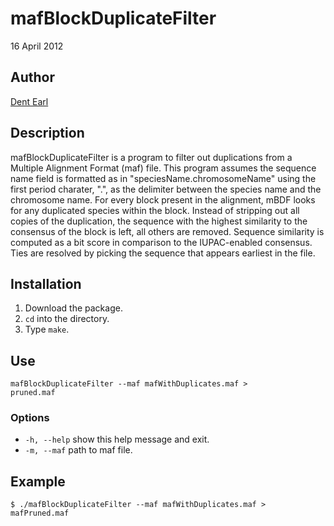 # mafBlockDuplicateFilter

16 April 2012

## Author
[Dent Earl](http://github.com/dentearl/)

## Description
mafBlockDuplicateFilter is a program to filter out duplications from a Multiple Alignment Format (maf) file. This program assumes the sequence name field is formatted as in "speciesName.chromosomeName" using the first period charater, ".", as the delimiter between the species name and the chromosome name. For every block present in the alignment, mBDF looks for any duplicated species within the block. Instead of stripping out all copies of the duplication, the sequence with the highest similarity to the consensus of the block is left, all others are removed. Sequence similarity is computed as a bit score in comparison to the IUPAC-enabled consensus. Ties are resolved by picking the sequence that appears earliest in the file.

## Installation
1. Download the package.
2. <code>cd</code> into the directory.
3. Type <code>make</code>.

## Use
<code>mafBlockDuplicateFilter --maf mafWithDuplicates.maf > pruned.maf </code>

### Options
* <code>-h, --help</code>   show this help message and exit.
* <code>-m, --maf</code>    path to maf file.

## Example
    $ ./mafBlockDuplicateFilter --maf mafWithDuplicates.maf > mafPruned.maf

